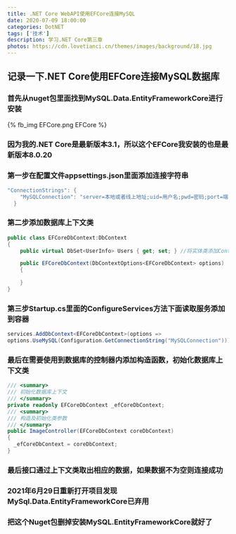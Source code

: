 ```yaml
---
title: .NET Core WebAPI使用EFCore连接MySQL
date: 2020-07-09 18:00:00
categories: DotNET
tags: ['技术'] 
description: 学习.NET Core第三章
photos: https://cdn.lovetianci.cn/themes/images/background/18.jpg
---
```

## 记录一下.NET Core使用EFCore连接MySQL数据库
<!-- more -->
### 首先从nuget包里面找到MySQL.Data.EntityFrameworkCore进行安装

{% fb_img EFCore.png EFCore %}
### 因为我的.NET Core是最新版本3.1，所以这个EFCore我安装的也是最新版本8.0.20

### 第一步在配置文件appsettings.json里面添加连接字符串

```csharp
"ConnectionStrings": {
    "MySQLConnection": "server=本地或者线上地址;uid=用户名;pwd=密码;port=端口号;database=需要连接的数据库名称;SslMode=None"
  }
```
### 第二步添加数据库上下文类
```csharp
public class EFCoreDbContext:DbContext
{
    public virtual DbSet<UserInfo> Users { get; set; } //将实体类添加Context中

    public EFCoreDbContext(DbContextOptions<EFCoreDbContext> options) : base(options)
    {

    }
}
```
### 第三步Startup.cs里面的ConfigureServices方法下面读取服务添加到容器
```csharp
services.AddDbContext<EFCoreDbContext>(options =>
options.UseMySQL(Configuration.GetConnectionString("MySQLConnection")));
```
### 最后在需要使用到数据库的控制器内添加构造函数，初始化数据库上下文类
```csharp
/// <summary>
/// 初始化数据库上下文
/// </summary>
private readonly EFCoreDbContext _efCoreDbContext;
/// <summary>
/// 构造及初始化类参数
/// </summary>
public ImageController(EFCoreDbContext coreDbContext)
{
  _efCoreDbContext = coreDbContext;
}
```
### 最后接口通过上下文类取出相应的数据，如果数据不为空则连接成功


### 2021年6月29日重新打开项目发现MySql.Data.EntityFrameworkCore已弃用
### 把这个Nuget包删掉安装MySQL.EntityFrameworkCore就好了
